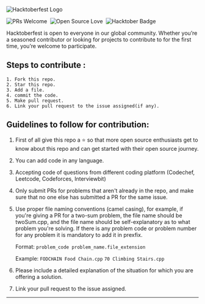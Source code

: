 ![Hacktoberfest Logo](https://hacktoberfest.digitalocean.com/_nuxt/img/logo-hacktoberfest-full.f42e3b1.svg)

![PRs Welcome](https://img.shields.io/badge/PRs-welcome-brightgreen.svg?style=flat-square) &nbsp;![Open Source Love](https://badges.frapsoft.com/os/v1/open-source.svg?v=102) &nbsp;<img src="https://img.shields.io/badge/hacktoberfest-2021-blueviolet" alt="Hacktober Badge"/>  


Hacktoberfest is open to everyone in our global community. Whether you’re a seasoned contributor or looking for projects to contribute to for the first time, you’re welcome to participate.
## Steps to contribute :

    1. Fork this repo.
    2. Star this repo.
    3. Add a file.
    4. commit the code.
    5. Make pull request.
    6. Link your pull request to the issue assigned(if any).

## Guidelines to follow for contribution:
1. First of all give this repo a ⭐ so that more open source enthusiasts get to know about this repo and can get started with their open source journey. 
2. You can add code in any language.
3. Accepting code of questions from different coding platform (Codechef, Leetcode, Codeforces, Interviewbit)
4. Only submit PRs for problems that aren't already in the repo, and make sure that no one else has submitted a PR for the same issue.
5. Use proper file naming conventions (camel casing), for example, if you're giving a PR for a two-sum problem, the file name should be twoSum.cpp, and the file name should   be self-explanatory as to what problem you're solving. If there is any problem code or problem number for any problem it is mandatory to add it in prexfix.

    Format: ```problem_code problem_name.file_extension```

    Example: ```FODCHAIN Food Chain.cpp```
            ```70 Climbing Stairs.cpp```
6. Please include a detailed explanation of the situation for which you are offering a solution.
7. Link your pull request to the issue assigned.


---
